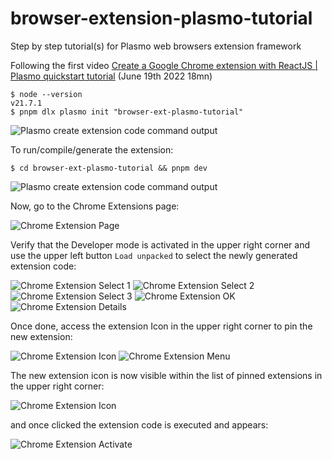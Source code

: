 # browser-extension-plasmo-tutorial
Step by step tutorial(s) for Plasmo web browsers extension framework

Following the first video [Create a Google Chrome extension with ReactJS | Plasmo quickstart tutorial](https://www.youtube.com/watch?v=Fa2nFDw-dBw) (June 19th 2022 18mn)

```
$ node --version
v21.7.1
$ pnpm dlx plasmo init "browser-ext-plasmo-tutorial"
```

![Plasmo create extension code command output](./pictures/PlasmoTutorialLaunch.png)

To run/compile/generate the extension:

```
$ cd browser-ext-plasmo-tutorial && pnpm dev
```

![Plasmo create extension code command output](./pictures/PlasmoRunDevServer.png)

Now, go to the Chrome Extensions page:

![Chrome Extension Page](./pictures/ChromeExtentions.png)

Verify that the Developer mode is activated in the upper right corner and use the upper left button `Load unpacked` to select the newly generated extension code:

![Chrome Extension Select 1](./pictures/ChromeExtSelect1.png)
![Chrome Extension Select 2](./pictures/ChromeExtSelect2.png)
![Chrome Extension Select 3](./pictures/ChromeExtSelect3.png)
![Chrome Extension OK](./pictures/ChromeExtOK.png)
![Chrome Extension Details](./pictures/ChromeExtDetails.png)

Once done, access the extension Icon in the upper right corner to pin the new extension:

![Chrome Extension Icon](./pictures/ChromeExtIcon.png)
![Chrome Extension Menu](./pictures/ChromeExtMenu.png)

The new extension icon is now visible within the list of pinned extensions in the upper right corner:

![Chrome Extension Icon](./pictures/ChromeExtNewIcon.png)

and once clicked the extension code is executed and appears:

![Chrome Extension Activate](./pictures/ChromeExtActivate.png)
